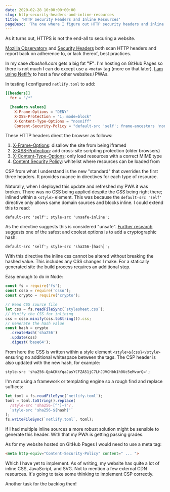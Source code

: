 ```yaml
---
date: 2020-02-28 10:00:00+00:00
slug: http-security-headers-and-inline-resources
title: 'HTTP Security Headers and Inline Resources'
pageDesc: 'The one where I figure out HTTP security headers and inline resources for my progressive web app.'
---
```


As it turns out, HTTPS is not the end-all to securing a website.

[Mozilla Observatory](https://observatory.mozilla.org/) and [Security Headers](https://securityheaders.com/) both scan HTTP headers and report back on adherence to, or lack thereof, best practices.

In my case _dbushell.com_ gets a big fat **"F"**. I'm hosting on GitHub Pages so there is not much I can do except use a `<meta>` tag (more on that later). [I am using Netlify](/2020/01/27/building-a-pwa-with-netlify-functions/) to host a few other websites&thinsp;/&thinsp;PWAs.

In testing I configured `netlify.toml` to add:

```toml
[[headers]]
  for = "/*"

  [headers.values]
    X-Frame-Options = "DENY"
    X-XSS-Protection = "1; mode=block"
    X-Content-Type-Options = "nosniff"
    Content-Security-Policy = "default-src 'self'; frame-ancestors 'none'"
```

These HTTP headers direct the browser as follows:

1. [X-Frame-Options](https://infosec.mozilla.org/guidelines/web_security#x-frame-options): disallow the site from being iframed
2. [X-XSS-Protection](https://infosec.mozilla.org/guidelines/web_security#x-xss-protection): add cross-site scripting protection (older browsers)
3. [X-Content-Type-Options](https://infosec.mozilla.org/guidelines/web_security#x-content-type-options): only load resources with a correct MIME type
4. [Content Security Policy](https://infosec.mozilla.org/guidelines/web_security#content-security-policy): whitelist where resources can be loaded from

CSP from what I understand is the new "standard" that overrides the first three headers. It provides nuance in directives for each type of resource.

Naturally, when I deployed this update and refreshed my PWA it was broken. There was no CSS being applied despite the CSS being right there; inlined within a `<style>` element. This was because the `default-src 'self'` directive only allows same domain sources and blocks inline. I could extend this to read:

```
default-src 'self'; style-src 'unsafe-inline';
```

As the directive suggests this is considered "unsafe". [Further research](https://developer.mozilla.org/en-US/docs/Web/HTTP/Headers/Content-Security-Policy/style-src) suggests one of the safest and coolest options is to add a cryptographic hash:

```
default-src 'self'; style-src 'sha256-[hash]';
```

With this directive the inline css cannot be altered without breaking the hashed value. This includes any CSS changes I make. For a statically generated site the build process requires an additional step.

Easy enough to do in Node:

```javascript
const fs = require('fs');
const csso = require('csso');
const crypto = require('crypto');

// Read CSS source file
let css = fs.readFileSync(`stylesheet.css`);
// Minify the CSS for inlining
css = csso.minify(css.toString()).css;
// Generate the hash value
const hash = crypto
  .createHash('sha256')
  .update(css)
  .digest('base64');
```

From here the CSS is written within a style element `<style>${css}</style>` ensuring no additional whitespace between the tags. The CSP header is also updated with the new hash, for example:

```
style-src 'sha256-QpACKkYqaJasYCFZA51jC7LHJJVCHbb1h0Uc5eMvurQ=';
```

I'm not using a framework or templating engine so a rough find and replace suffices:

```javascript
let toml = fs.readFileSync(`netlify.toml`);
toml = toml.toString().replace(
  /style-src 'sha256-[^']+?'/,
  `style-src 'sha256-${hash}'`
);
fs.writeFileSync(`netlify.toml`, toml);
```

If I had multiple inline sources a more robust solution might be sensible to generate this header. With that my PWA is getting passing grades.

As for my website hosted on GitHub Pages I would need to use a meta tag:

```html
<meta http-equiv="Content-Security-Policy" content=" ... ">
```

Which I have yet to implement. As of writing, my website has quite a lot of inline CSS, JavaScript, and SVG. Not to mention a few external CDN resources. It's going to take some thinking to implement CSP correctly.

Another task for the backlog then!
